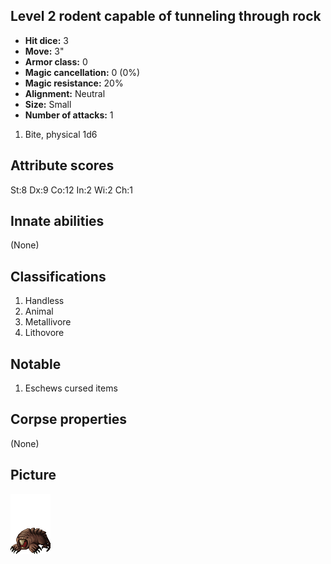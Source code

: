 ## Level 2 rodent capable of tunneling through rock

- **Hit dice:** 3
- **Move:** 3"
- **Armor class:** 0
- **Magic cancellation:** 0 (0%)
- **Magic resistance:** 20%
- **Alignment:** Neutral
- **Size:** Small
- **Number of attacks:** 1
1. Bite, physical 1d6

## Attribute scores

St:8 Dx:9 Co:12 In:2 Wi:2 Ch:1

## Innate abilities

(None)

## Classifications

1. Handless
2. Animal
3. Metallivore
4. Lithovore

## Notable

1. Eschews cursed items

## Corpse properties

(None)

## Picture

![Rock mole](https://github.com/hyvanmielenpelit/GnollHackTileSet/blob/main/Monsters/rock_mole/rock_mole.png)
